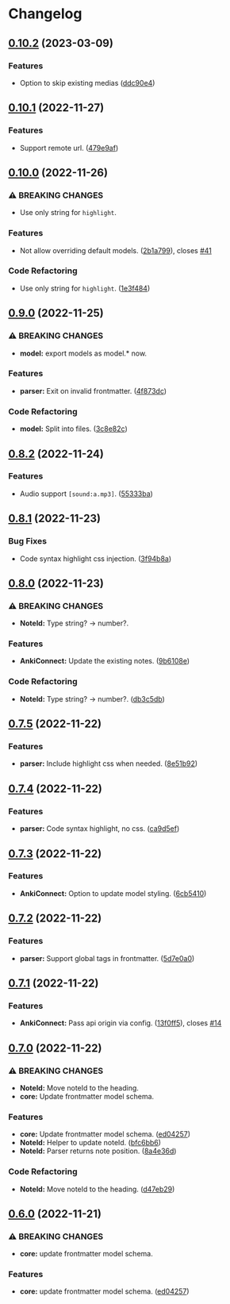 # Changelog

## [0.10.2](https://github.com/timgreen/Anki.md/compare/core/v0.10.1...core/v0.10.2) (2023-03-09)

### Features

- Option to skip existing medias ([ddc90e4](https://github.com/timgreen/Anki.md/commit/ddc90e4aac28b0e4e99105d8f3ea3c78c6bbf031))

## [0.10.1](https://github.com/timgreen/Anki.md/compare/core/v0.10.0...core/v0.10.1) (2022-11-27)

### Features

- Support remote url. ([479e9af](https://github.com/timgreen/Anki.md/commit/479e9af4ed5e7a2dd94d4e9703bf764a39ff78a2))

## [0.10.0](https://github.com/timgreen/Anki.md/compare/core/v0.9.0...core/v0.10.0) (2022-11-26)

### ⚠ BREAKING CHANGES

- Use only string for `highlight`.

### Features

- Not allow overriding default models. ([2b1a799](https://github.com/timgreen/Anki.md/commit/2b1a799fb9a822a53bd8f32ff096e81e97d8645c)), closes [#41](https://github.com/timgreen/Anki.md/issues/41)

### Code Refactoring

- Use only string for `highlight`. ([1e3f484](https://github.com/timgreen/Anki.md/commit/1e3f48410d1c757b7f4dec60f0fdb97d6c163327))

## [0.9.0](https://github.com/timgreen/Anki.md/compare/core/v0.8.2...core/v0.9.0) (2022-11-25)

### ⚠ BREAKING CHANGES

- **model:** export models as model.\* now.

### Features

- **parser:** Exit on invalid frontmatter. ([4f873dc](https://github.com/timgreen/Anki.md/commit/4f873dcfbf02e26e3560c8101d6af5810ce95fc9))

### Code Refactoring

- **model:** Split into files. ([3c8e82c](https://github.com/timgreen/Anki.md/commit/3c8e82ce24c91260e0cdd21e1e09effd3dcf77d0))

## [0.8.2](https://github.com/timgreen/Anki.md/compare/core/v0.8.1...core/v0.8.2) (2022-11-24)

### Features

- Audio support `[sound:a.mp3]`. ([55333ba](https://github.com/timgreen/Anki.md/commit/55333ba038ac9235f5b9cd2a885d5be72bdcfbff))

## [0.8.1](https://github.com/timgreen/Anki.md/compare/core/v0.8.0...core/v0.8.1) (2022-11-23)

### Bug Fixes

- Code syntax highlight css injection. ([3f94b8a](https://github.com/timgreen/Anki.md/commit/3f94b8a4777fac44968d61b14bdf0ea0b3587abd))

## [0.8.0](https://github.com/timgreen/Anki.md/compare/core/v0.7.5...core/v0.8.0) (2022-11-23)

### ⚠ BREAKING CHANGES

- **NoteId:** Type string? -> number?.

### Features

- **AnkiConnect:** Update the existing notes. ([9b6108e](https://github.com/timgreen/Anki.md/commit/9b6108e02d9a1c3b4149e6c17fc0085725c686aa))

### Code Refactoring

- **NoteId:** Type string? -&gt; number?. ([db3c5db](https://github.com/timgreen/Anki.md/commit/db3c5db2b81fd9f99d3f822797eacdf9294582d2))

## [0.7.5](https://github.com/timgreen/Anki.md/compare/core/v0.7.4...core/v0.7.5) (2022-11-22)

### Features

- **parser:** Include highlight css when needed. ([8e51b92](https://github.com/timgreen/Anki.md/commit/8e51b92872a5e2cb88b12afa8b443d113de804ef))

## [0.7.4](https://github.com/timgreen/Anki.md/compare/core/v0.7.3...core/v0.7.4) (2022-11-22)

### Features

- **parser:** Code syntax highlight, no css. ([ca9d5ef](https://github.com/timgreen/Anki.md/commit/ca9d5ef374591c29969b1cbf1e092621584efc15))

## [0.7.3](https://github.com/timgreen/Anki.md/compare/core/v0.7.2...core/v0.7.3) (2022-11-22)

### Features

- **AnkiConnect:** Option to update model styling. ([6cb5410](https://github.com/timgreen/Anki.md/commit/6cb54107446931b487d9b34e57f9311511c90f3c))

## [0.7.2](https://github.com/timgreen/Anki.md/compare/core/v0.7.1...core/v0.7.2) (2022-11-22)

### Features

- **parser:** Support global tags in frontmatter. ([5d7e0a0](https://github.com/timgreen/Anki.md/commit/5d7e0a0db279a787efaff1154daf522b56a2fb07))

## [0.7.1](https://github.com/timgreen/Anki.md/compare/core/v0.7.0...core/v0.7.1) (2022-11-22)

### Features

- **AnkiConnect:** Pass api origin via config. ([13f0ff5](https://github.com/timgreen/Anki.md/commit/13f0ff567d6f96d397fb5c1aaee7c22a252d2165)), closes [#14](https://github.com/timgreen/Anki.md/issues/14)

## [0.7.0](https://github.com/timgreen/Anki.md/compare/core-v0.6.0...core/v0.7.0) (2022-11-22)

### ⚠ BREAKING CHANGES

- **NoteId:** Move noteId to the heading.
- **core:** Update frontmatter model schema.

### Features

- **core:** Update frontmatter model schema. ([ed04257](https://github.com/timgreen/Anki.md/commit/ed04257f27a1feb8d88c43184399c75a5a8423a7))
- **NoteId:** Helper to update noteId. ([bfc6bb6](https://github.com/timgreen/Anki.md/commit/bfc6bb625975bb947b334ec6a317d7401e5c756f))
- **NoteId:** Parser returns note position. ([8a4e36d](https://github.com/timgreen/Anki.md/commit/8a4e36dd45aa994de224e876d464e5d68e5f79f6))

### Code Refactoring

- **NoteId:** Move noteId to the heading. ([d47eb29](https://github.com/timgreen/Anki.md/commit/d47eb29046d60ba366be282be2678c7deb6eb03c))

## [0.6.0](https://github.com/timgreen/Anki.md/compare/@anki.md/core-v0.5.0...@anki.md/core-v0.6.0) (2022-11-21)

### ⚠ BREAKING CHANGES

- **core:** update frontmatter model schema.

### Features

- **core:** update frontmatter model schema. ([ed04257](https://github.com/timgreen/Anki.md/commit/ed04257f27a1feb8d88c43184399c75a5a8423a7))
